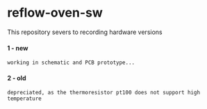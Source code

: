 # reflow-oven-sw
This repository severs to recording hardware versions

#### 1 - new
    working in schematic and PCB prototype... 

#### 2 - old
    depreciated, as the thermoresistor pt100 does not support high temperature